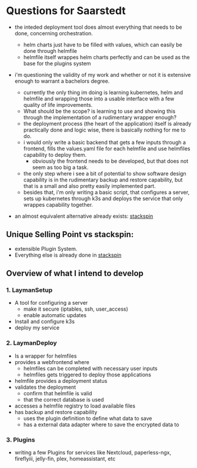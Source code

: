 # Questions for Saarstedt  
- the inteded deployment tool does almost everything that needs to be done, concerning orchestration.  
	- helm charts just have to be filled with values, which can easily be done through helmfile  
	- helmfile itself wrappes helm charts perfectly and can be used as the base for the plugins system

- i'm questioning the validity of my work and whether or not it is extensive enough to warrant a bachelors degree.  
	- currently the only thing im doing is learning kubernetes, helm and helmfile and wrapping those into a usable interface with a few quality of life improvements.  
	- What should be the scope? is learning to use and showing this through the implementation of a rudimentary wrapper enough?  
	- the deployment process (the heart of the application) itself is already practically done and logic wise, there is basically nothing for me to do.  
	- i would only write a basic backend that gets a few inputs through a frontend, fills the values.yaml file for each helmfile and use helmfiles capability to deploy them.  
		- obviously the frontend needs to be developed, but that does not seem as too big a task.  
	- the only step where i see a bit of potential to show software design capability is in the rudimentary backup and restore capability, but that is a small and also pretty easily implemented part.  
	- besides that, i'm only writing a basic script, that configures a server, sets up kubernetes through k3s and deploys the service that only wrappes capability together.

- an almost equivalent alternative already exists: [stackspin](https://www.stackspin.net/)

## Unique Selling Point vs stackspin:
- extensible Plugin System.
- Everything else is already done in [stackspin](https://www.stackspin.net/)

## Overview of what I intend to develop

### 1. LaymanSetup  
- A tool for configuring a server  
	- make it secure (iptables, ssh, user_access)  
	- enable automatic updates  
- Install and configure k3s  
- deploy my service

### 2. LaymanDeploy  
- Is a wrapper for helmfiles  
- provides a webfrontend where  
	- helmfiles can be completed with necessary user inputs  
	- helmfiles gets triggered to deploy those applications  
- helmfile provides a deployment status  
- validates the deployment  
	- confirm that helmfile is valid  
	- that the correct database is used  
- accesses a helmfile registry to load available files  
- has backup and restore capability  
	- uses the plugin definition to define what data to save  
	- has a external data adapter where to save the encrypted data to

### 3. Plugins  
- writing a few Plugins for services like Nextcloud, paperless-ngx, fireflyiii, jelly-fin, plex, homeassistant, etc